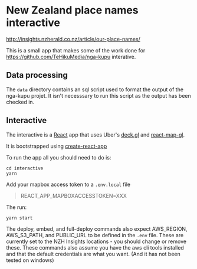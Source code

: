 # New Zealand place names interactive

http://insights.nzherald.co.nz/article/our-place-names/

This is a small app that makes some of the work done for https://github.com/TeHikuMedia/nga-kupu interative.

## Data processing

The `data` directory contains an sql script used to format the output of the nga-kupu projet.
It isn't necesssary to run this script as the output has been checked in.

## Interactive

The interactive is a [React](https://reactjs.org/)
app that uses Uber's [deck.gl](https://uber.github.io/deck.gl/#/) and 
[react-map-gl](https://uber.github.io/react-map-gl/#/).

It is bootstrapped using [create-react-app](https://github.com/facebook/create-react-app)

To run the app all you should need to do is:

    cd interactive
    yarn

Add your mapbox access token to a `.env.local` file

> REACT_APP_MAPBOXACCESSTOKEN=XXX

The run:

    yarn start


The deploy, embed, and full-deploy commands also expect AWS_REGION, AWS_S3_PATH, and PUBLIC_URL to
be defined in the `.env` file. These are currently set to the NZH Insights locations - you should
change or remove these. These commands also assume you have the aws cli tools installed and that the default
credentials are what you want. (And it has not been tested on windows)
